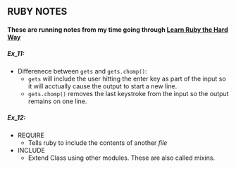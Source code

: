 RUBY NOTES
---

#### These are running notes from my time going through [Learn Ruby the Hard Way](http://ruby.learncodethehardway.org/book/)

##### Ex_11:
* Differenece between `gets` and `gets.chomp()`:
  * `gets` will include the user hitting the enter key as part of the input so it will acctually cause the output to start a new line.
  * `gets.chomp()` removes the last keystroke from the input so the output remains on one line.

##### Ex_12:
* REQUIRE
  - Tells ruby to include the contents of another *file*
* INCLUDE
  - Extend Class using other modules.  These are also called mixins.